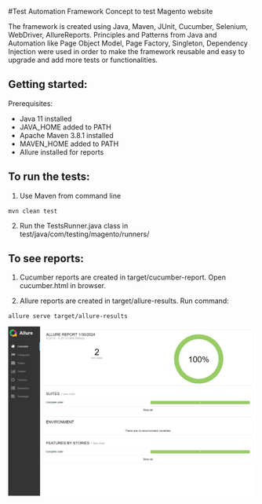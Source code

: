 #Test Automation Framework Concept to test Magento website

The framework is created using Java, Maven, JUnit, Cucumber, Selenium, WebDriver, AllureReports. 
Principles and Patterns from Java and Automation like Page Object Model, Page Factory, Singleton, Dependency Injection were used in order to make the framework reusable and easy to upgrade and add more tests or functionalities.
## Getting started:

Prerequisites:

- Java 11 installed
- JAVA_HOME added to PATH
- Apache Maven 3.8.1 installed
- MAVEN_HOME added to PATH
- Allure installed for reports

## To run the tests:

1. Use Maven from command line
```
mvn clean test
```
2. Run the TestsRunner.java class in test/java/com/testing/magento/runners/

## To see reports:

1. Cucumber reports are created in target/cucumber-report. Open cucumber.html in browser.


2. Allure reports are created in target/allure-results. Run command:
```
allure serve target/allure-results
```
![img.png](img.png)